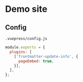 ---
---
# Demo site


## Config

`.vuepress/config.js`

```js
module.exports = {
  plugins: [
    ['frontmatter-update-info', {
      pageEmbed: true,
    }],
  ],
};
```
